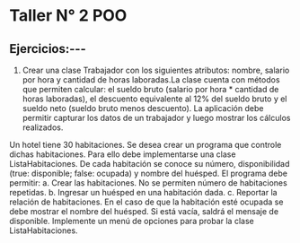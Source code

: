  # **Taller N° 2 POO**

 ## Ejercicios:---
   1. Crear una clase Trabajador con los siguientes atributos: nombre, salario por hora y cantidad de horas laboradas.La clase cuenta con métodos que permiten calcular: el sueldo bruto (salario por hora * cantidad de horas laboradas), el descuento equivalente al 12% del sueldo bruto y el sueldo neto (sueldo bruto menos descuento). La aplicación debe permitir capturar los datos de un trabajador y luego mostrar los cálculos realizados.


Un hotel tiene 30 habitaciones. Se desea crear un programa que controle dichas habitaciones. Para ello
debe implementarse una clase ListaHabitaciones. De cada habitación se conoce su número, disponibilidad
(true: disponible; false: ocupada) y nombre del huésped. El programa debe permitir:
a. Crear las habitaciones. No se permiten número de habitaciones repetidas.
b. Ingresar un huésped en una habitación dada.
c. Reportar la relación de habitaciones. En el caso de que la habitación esté ocupada se debe mostrar el
nombre del huésped. Si está vacía, saldrá el mensaje de disponible.
Implemente un menú de opciones para probar la clase ListaHabitaciones.

